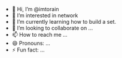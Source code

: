 - 👋 Hi, I’m @imtorain
- 👀 I’m interested in network
- 🌱 I’m currently learning how to build a set.
- 💞️ I’m looking to collaborate on ...
- 📫 How to reach me ...
- 😄 Pronouns: ...
- ⚡ Fun fact: ...

<!---
imtorain/imtorain is a ✨ special ✨ repository because its `README.md` (this file) appears on your GitHub profile.
You can click the Preview link to take a look at your changes.
--->
